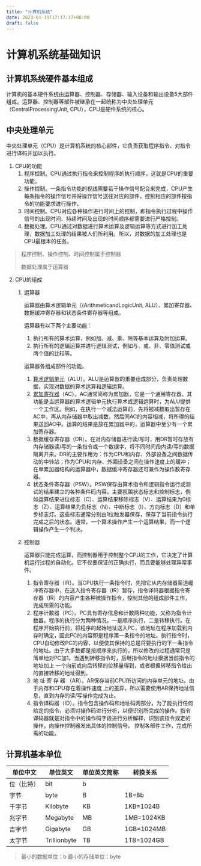```yaml
---
title: "计算机系统"
date: 2023-01-11T17:17:17+08:00
draft: false
---
```


# 计算机系统基础知识

## 计算机系统硬件基本组成

计算机的基本硬件系统由运算器、控制器、存储器、输入设备和输出设备5大部件组成。运算器、控制器等部件被继承在一起统称为中央处理单元（CentralProcessingUnit, CPU），CPU是硬件系统的核心。

## 中央处理单元

中央处理单元（CPU）是计算机系统的核心部件，它负责获取程序指令、对指令进行译码并加以执行。

1. CPU的功能
   1. 程序控制。CPU通过执行指令来控制程序的执行顺序，这就是CPU的重要功能。
   2. 操作控制。一条指令功能的视线需要若干操作信号配合来完成，CPU产生每条指令的操作信号并将操作信号送往对应的部件，控制相应的部件按指令的功能要求进行操作。
   3. 时间控制。CPU对应各种操作进行时间上的控制，即指令执行过程中操作信号的出现时间、持续时间及出现的时间顺序都需要进行严格控制。
   4. 数据处理。CPU通过对数据进行算术运算及逻辑运算等方式进行加工处理，数据加工处理的结果被人们所利用。所以，对数据的加工处理也是CPU最根本的任务。

> 程序控制、操作控制、时间控制属于控制器
>
> 数据处理属于运算器

2. CPU的组成

   1. 运算器

      运算器由算术逻辑单元（(ArithmeticandLogicUnit, ALU）、累加寄存器、数据缓冲寄存器和状态条件寄存器等组成。

      运算器有以下两个主要功能：

      1. 执行所有的算术运算，例如加、减、乘、除等基本运算及附加运算。
      2. 执行所有的逻辑运算并进行逻辑测试，例如与、或、非、零值测试或两个值的比较等。

      运算器各组成部件的功能。

      1. <u>算术逻辑单元</u>（ALU）。ALU是运算器的重要组成部分，负责处理数据，实现对数据的算术运算和逻辑运算。
      2. <u>累加寄存器</u>（AC）。AC通常简称为累加器，它是一个通用寄存器，其功能是当运算器的算术逻辑单元执行算术或逻辑运算时，为ALU提供一个工作区。例如，在执行一个减法运算前，先将被减数取出暂存在AC中，再从内存储器中取出减数，然后同AC的内容相减，将所得的结果送回AC中。运算的结果是放在累加器中的，运算器中至少有一个累加寄存器。
      3. 数据缓存寄存器（DR）。在对内存储器进行读/写时，用DR暂时存放有内存储器读/写的一条指令或一个数据字，将不同时间段内读/写的数据隔离开来。DR的主要作用为：作为CPU和内存、外部设备之间数据传动的中转站；作为CPU和内存、外围设备之间在操作速度上的缓冲；在单累加器结构的运算器中，数据缓冲寄存器还可兼作为操作数寄存器。
      4. 状态条件寄存器（PSW）。PSW保存由算术指令和逻辑指令运行或测试的结果建立的各种条件码内容，主要氛围状态标志和控制标志，例如运算结果进位标志（C）、运算结果移除标志（V）、运算结果为0标志（Z）、运算结果为负标志（N）、中断标志（I）、方向标志（D）和单步标志灯。这些标志通常分别由1位触发器保存，保存了当前指令执行完成之后的状态。通常，一个算术操作产生一个运算结果，而一个逻辑操作产生一个判决。

   2. 控制器

      运算器只能完成运算，而控制器用于控制整个CPU的工作，它决定了计算机运行过程的自动化。它不仅要保证的正确执行，而且要能够处理异常事件。
   
      1. 指令寄存器（IR）。当CPU执行一条指令时，先把它从内存储器渠道缓冲寄存器中，在送入指令寄存器（IR）暂存，指令译码器根据指令寄存器（IR）的内容产生各种微操作指令，控制其他的组成部件工作，完成所需的功能。
      2. 程序计数器（PC）。PC具有寄存信息和计数两种功能，又称为指令计数器。程序的执行分为两种情况，一是顺序执行，二是转移执行。在程序开始执行前，将程序的起始地址送入PC，该地址在程序加载到内存时确定，因此PC的内容即是程序第一条指令的地址。执行指令时，CPU自动修改PC的内容，以便使其保持的总是将要执行的下一条指令的地址。由于大多数都是按顺序来执行的，所以修改的过程通常只是简单地对PC加1。当遇到转移指令时，后继指令的地址根据当前指令的地址加上 一个向前或向后转移的位移量得到，或者根据转移指令给出的直接转移的地址得到。
      3.  地 址 寄 存 器 （AR）。AR保存当前CPU所访问的内存单元的地址。由于内存和CPU存在着操作速度 上的差异，所以需要使用AR保持地址信息，直到内存的读/写操作完成为止。
      4. 指令译码器（ID）。指令包含操作码和地址码两部分，为了能执行任何给定的指令，必须对操作码进行分析，以便识别所完成的操作。指令译码器就是对指令中的操作码字段进行分析解释，识别该指令规定的操作，向操作控制器发出具体的控制信号， 控制各部件工作，完成所需的功能。

## 计算机基本单位

| 单位中文   | 单位英文     | 单位英文简称 | 转换关系   |
| ---------- | ------------ | ------------ | ---------- |
| 位（比特） | bit          | b            |            |
| 字节       | byte         | B            | 1B=8b      |
| 千字节     | Kilobyte     | KB           | 1KB=1024B  |
| 兆字节     | Megabyte     | MB           | 1MB=1024KB |
| 吉字节     | Gigabyte     | GB           | 1GB=1024MB |
| 太字节     | Trillionbyte | TB           | 1TB=1024GB |

> 最小的数据单位：b
> 最小的存储单位：byte























